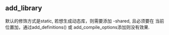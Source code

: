 ## add_library
默认的修饰方式是static, 若想生成动态库，则需要添加 -shared, 且必须要在
当前位置加，通过add_definitions() 或 add_compile_options添加则没有效果.
